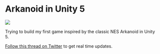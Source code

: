 # Arkanoid in Unity 5
![](https://media.giphy.com/media/3og0IQpvBrPSZliClO/giphy.gif)

Trying to build my first game inspired by the classic NES Arkanoid in Unity 5.

[Follow this thread on Twitter](https://twitter.com/adrianmg/status/825092997306019840) to get real time updates.
